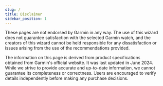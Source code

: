 ```yaml
---
slug: /
title: Disclaimer
sidebar_position: 1
---
```

These pages are not endorsed by Garmin in any way. The use of this wizard does not guarantee satisfaction with the selected Garmin watch, and the creators of this wizard cannot be held responsible for any dissatisfaction or issues arising from the use of the recommendations provided.

The information on this page is derived from product specifications obtained from Garmin's official website. It was last updated in June 2024. While we strive to provide accurate and up-to-date information, we cannot guarantee its completeness or correctness. Users are encouraged to verify details independently before making any purchase decisions.
